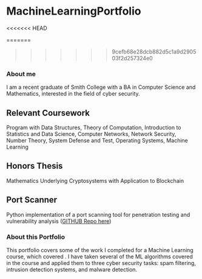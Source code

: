 # MachineLearningPortfolio
<<<<<<< HEAD



=======
>>>>>>> 9cefb68e28dcb882d5c1a9d290503f2d257324e0
### About me

I am a recent graduate of Smith College with a BA in Computer Science and Mathematics, interested in the field of cyber security. 

## Relevant Coursework
Program with Data Structures, Theory of Computation, Introduction to Statistics and Data Science, Computer Networks, Network Security, Number Theory, System Defense and Test, Operating Systems, Machine Learning

## Honors Thesis
Mathematics Underlying Cryptosystems with Application to Blockchain

## Port Scanner 
Python implementation of a port scanning tool for penetration testing and vulnerability analysis ([GITHUB Repo here](https://github.com/lgroves29/NetSecPortScanner))


### About this Portfolio
This portfolio covers some of the work I completed for a Machine Learning course, which covered . I have taken several of the ML algorithms covered in the course and applied them to three cyber security tasks: spam filtering, intrusion detection systems, and malware detection. 



